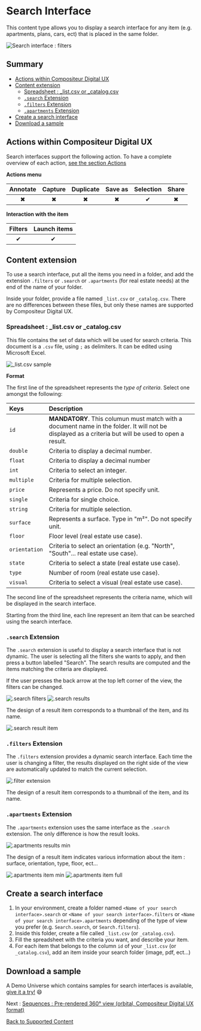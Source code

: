 # Search Interface

This content type allows you to display a search interface for any item (e.g. apartments, plans, cars, ect) that is placed in the same folder.

![Search interface : filters](../../img/content_filters.JPG)

## Summary
* [Actions within Compositeur Digital UX](#actions-within-compositeur-digital-ux)
* [Content extension](#content-extension)
  * [Spreadsheet : \_list.csv or \_catalog.csv](#spreadsheet--_listcsv-or-_catalogcsv)
  * [`.search` Extension](#search-extension)
  * [`.filters` Extension](#filters-extension)
  * [`.apartments` Extension](#apartments-extension)
* [Create a search interface](#create-a-search-interface)
* [Download a sample](#download-a-sample)

## Actions within Compositeur Digital UX

Search interfaces support the following action. To have a complete overview of each action, [see the section Actions](actions.md)

**Actions menu**

| Annotate | Capture  | Duplicate | Save as  | Selection | Share    |
|:--------:|:--------:|:---------:|:--------:|:---------:|:--------:|
| &#x2716; | &#x2716; | &#x2716;  | &#x2716; | &#x2714;  | &#x2716; |

**Interaction with the item**

| Filters  | Launch items |
|:--------:|:------------:|
| &#x2714; | &#x2714;     | 

## Content extension

To use a search interface, put all the items you need in a folder, and add the extension `.filters` or `.search` or `.apartments` (for real estate needs) at the end of the name of your folder.

Inside your folder, provide a file named `_list.csv` or `_catalog.csv`. There are no differences between these files, but only these names are supported by Compositeur Digital UX.

### Spreadsheet : \_list.csv or \_catalog.csv

This file contains the set of data which will be used for search criteria. This document is a `.csv` file, using `;` as delimiters. It can be edited using Microsoft Excel. 

![\_list.csv sample](../../img/content_search_csv.JPG)

**Format**

The first line of the spreadsheet represents the *type of criteria*. Select one amongst the following:

| Keys          | Description                                                                                           |
|:--------------|:------------------------------------------------------------------------------------------------------|
| `id`          | **MANDATORY**. This columun must match with a document name in the folder. It will not be displayed as a criteria but will be used to open a result.                                                                                          |
| `double`      | Criteria to display a decimal number.                                                                 |
| `float`       | Criteria to display a decimal number                                                                  |
| `int`         | Criteria to select an integer.                                                                        |
| `multiple`    | Criteria for multiple selection.                                                                      |
| `price`       | Represents a price. Do not specify unit.                                                              |
| `single`      | Criteria for single choice.                                                                           |
| `string`      | Criteria for multiple selection.                                                                      |
| `surface`     | Represents a surface. Type in "m²". Do not specify unit.                                              |
| `floor`       | Floor level (real estate use case).                                                                   |
| `orientation` | Criteria to select an orientation (e.g. "North", "South"... real estate use case).                    |
| `state`       | Criteria to select a state (real estate use case).                                                    |
| `type`        | Number of room (real estate use case).                                                                |
| `visual`      | Criteria to select a visual (real estate use case).                                                   |

The second line of the spreadsheet represents the criteria name, which will be displayed in the search interface.

Starting from the third line, each line represent an item that can be searched using the search interface.

### `.search` Extension

The `.search` extension is useful to display a search interface that is not dynamic. The user is selecting all the filters she wants to apply, and then press a button labelled "Search". The search results are computed and the items matching the criteria are displayed.

If the user presses the back arrow at the top left corner of the view, the filters can be changed.

![.search filters](../../img/content_search1.JPG) ![.search results](../../img/content_search2.JPG)

The design of a result item corresponds to a thumbnail of the item, and its name.

![.search result item](../../img/content_search_default_item.JPG)

### `.filters` Extension

The `.filters` extension provides a dynamic search interface. Each time the user is changing a filter, the results displayed on the right side of the view are automatically updated to match the current selection.

![.filter extension](../../img/content_filters.JPG)

The design of a result item corresponds to a thumbnail of the item, and its name.

### `.apartments` Extension

The `.apartments` extension uses the same interface as the `.search` extension. The only difference is how the result looks.

![.apartments results min](../../img/content_apartments.JPG)

The design of a result item indicates various information about the item : surface, orientation, type, floor, ect...

![.apartments item min](../../img/content_apartments_item_min.JPG) ![.apartments item full](../../img/content_apartments_item_full.JPG)

## Create a search interface

1. In your environment, create a folder named `<Name of your search interface>.search` or `<Name of your search interface>.filters` or `<Name of your search interface>.apartments` depending of the type of view you prefer (e.g. `Search.search`, or `Search.filters`).
1. Inside this folder, create a file called `_list.csv` (or `_catalog.csv`). 
1. Fill the spreadsheet with the criteria you want, and describe your item.
1. For each item that belongs to the column `id` of your `_list.csv` (or `_catalog.csv`), add an item inside your search folder (image, pdf, ect...)

## Download a sample

A Demo Universe which contains samples for search interfaces is available, [give it a try!](../Demo-Universe.zip) &#x1f604;


Next : [Sequences : Pre-rendered 360° view (orbital, Compositeur Digital UX format)](sequences.md)

[Back to Supported Content](index.md)
